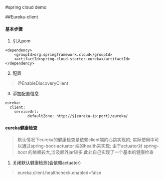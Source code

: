 
#spring cloud demo

##Eureka-client

#### 基本步骤
1.  引入pom
````
<dependency>
	<groupId>org.springframework.cloud</groupId>
	<artifactId>spring-cloud-starter-eureka</artifactId>
</dependency>
````
2.  配置
> @EnableDiscoveryClient
3.  添加配置信息
````
eureka:
  client:
    serviceUrl:
          defaultZone: http://${eureka-ip:port}/eureka/
````
#### eureka健康检查

> 默认情况下eureka的健康检查是依赖client端的心跳实现的;
> 实际使用中可以通过spring-boot-actuator 端的health来实现;
> 由于actuator对 spring-boot 的依赖较大,涉及额外jar较多,此处自己实现了一个基本的健康检查

1.  关闭默认健康检测(会依赖actuator)
> eureka.client.healthcheck.enabled=false 
